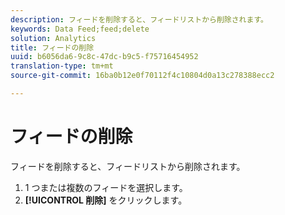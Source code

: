 ```yaml
---
description: フィードを削除すると、フィードリストから削除されます。
keywords: Data Feed;feed;delete
solution: Analytics
title: フィードの削除
uuid: b6056da6-9c8c-47dc-b9c5-f75716454952
translation-type: tm+mt
source-git-commit: 16ba0b12e0f70112f4c10804d0a13c278388ecc2

---
```



# フィードの削除

フィードを削除すると、フィードリストから削除されます。

1. 1 つまたは複数のフィードを選択します。
1. **[!UICONTROL 削除]** をクリックします。
